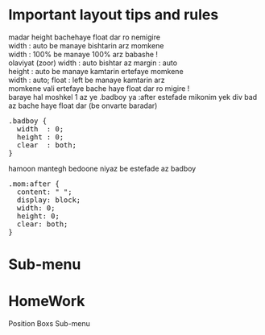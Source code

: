 <h1>Important layout tips and rules</h1>
madar height bachehaye float dar ro nemigire<br />
width : auto be manaye bishtarin arz momkene<br />
width : 100% be manaye 100% arz babashe !<br />
olaviyat (zoor) width : auto bishtar az margin : auto<br />
height : auto be manaye kamtarin ertefaye momkene<br />
width : auto; float : left be manaye kamtarin arz <br />momkene vali ertefaye bache haye float dar ro migire !<br />
baraye hal moshkel 1 az ye .badboy ya :after estefade mikonim
yek div bad az bache haye float dar (be onvarte baradar)<br />
<pre>
.badboy {
  width  : 0;
  height : 0;
  clear  : both;
}
</pre>

hamoon mantegh bedoone niyaz be estefade az badboy
<pre>
.mom:after {
  content: " ";
  display: block;
  width: 0;
  height: 0;
  clear: both;
}
</pre>
<h1>Sub-menu</h1>
<h1>HomeWork</h1>
Position Boxs
Sub-menu